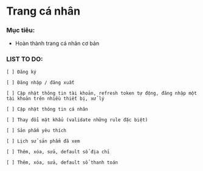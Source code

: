 # Trang cá nhân

### Mục tiêu:

- Hoàn thành trang cá nhân cơ bản

### LIST TO DO:

    [ ] Đăng ký
    
    [ ] Đăng nhập / đăng xuất

    [ ] Cập nhật thông tin tài khoản, refresh token tự động, đăng nhập một tài khoản trên nhiều thiết bị, xử lý 

    [ ] Cập nhật thông tin cá nhân

    [ ] Thay đổi mật khẩu (validate những rule đặc biệt)

    [ ] Sản phẩm yêu thích

    [ ] Lịch sử sản phẩm đã xem

    [ ] Thêm, xóa, sửa, default sổ địa chỉ

    [ ] Thêm, xóa, sửa, default sổ thanh toán

